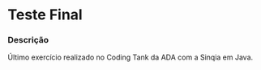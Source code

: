 <h1> Teste Final </h1>

### Descrição
<p>Último exercício realizado no Coding Tank da ADA com a Sinqia em Java. </p>

